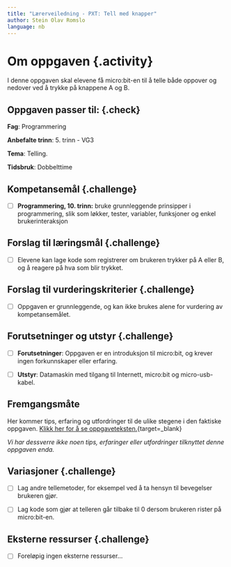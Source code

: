 ```yaml
---
title: "Lærerveiledning - PXT: Tell med knapper"
author: Stein Olav Romslo
language: nb
---
```



# Om oppgaven {.activity}

I denne oppgaven skal elevene få micro:bit-en til å telle både oppover og
nedover ved å trykke på knappene A og B.

## Oppgaven passer til: {.check}

__Fag__: Programmering

__Anbefalte trinn__: 5. trinn - VG3

__Tema__: Telling.

__Tidsbruk__: Dobbelttime

## Kompetansemål {.challenge}

- [ ] __Programmering, 10. trinn:__ bruke grunnleggende prinsipper i
  programmering, slik som løkker, tester, variabler, funksjoner og enkel
  brukerinteraksjon

## Forslag til læringsmål {.challenge}

- [ ] Elevene kan lage kode som registrerer om brukeren trykker på A eller B, og
  å reagere på hva som blir trykket.

## Forslag til vurderingskriterier {.challenge}

- [ ] Oppgaven er grunnleggende, og kan ikke brukes alene for vurdering av
  kompetansemålet.

## Forutsetninger og utstyr {.challenge}

- [ ] __Forutsetninger__: Oppgaven er en introduksjon til micro:bit, og krever
  ingen forkunnskaper eller erfaring.

- [ ] __Utstyr__: Datamaskin med tilgang til Internett, micro:bit og
  micro-usb-kabel.

## Fremgangsmåte

Her kommer tips, erfaring og utfordringer til de ulike stegene i den faktiske
oppgaven. [Klikk her for å se
oppgaveteksten.](../pxt_tell_med_knapper/tell_med_knapper.html){target=_blank}

_Vi har dessverre ikke noen tips, erfaringer eller utfordringer tilknyttet denne
oppgaven enda._

## Variasjoner {.challenge}

- [ ] Lag andre tellemetoder, for eksempel ved å ta hensyn til bevegelser
  brukeren gjør.

- [ ] Lag kode som gjør at telleren går tilbake til 0 dersom brukeren rister på
  micro:bit-en.

## Eksterne ressurser {.challenge}

- [ ] Foreløpig ingen eksterne ressurser...
